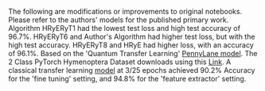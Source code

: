 The following are modifications or improvements to original notebooks. Please refer to the authors' models for the published primary work. Algorithm HRyERyT1 had the lowest test loss and high test accuracy of 96.7%. HRyERyT6 and Author's Algorithm had higher test loss, but with the high test accuracy. HRyERyT8 and HRyE had higher loss, with an accuracy of 96.1%. Based on the 'Quantum Transfer Learning' [PennyLane model](https://pennylane.ai/qml/demos/tutorial_quantum_transfer_learning). The 2 Class PyTorch Hymenoptera Dataset downloads using this [Link](https://download.pytorch.org/tutorial/hymenoptera_data.zip). A classical transfer learning [model](https://pytorch.org/tutorials/beginner/transfer_learning_tutorial.html) at 3/25 epochs achieved 90.2% Accuracy for the 'fine tuning' setting, and 94.8% for the 'feature extractor' setting. 

